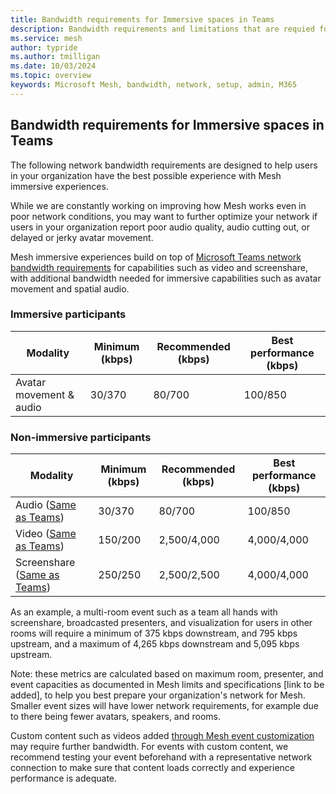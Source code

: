 ```yaml
---
title: Bandwidth requirements for Immersive spaces in Teams
description: Bandwidth requirements and limitations that are requied for users to acecss Microsoft Mesh on their networks.
ms.service: mesh
author: typride
ms.author: tmilligan
ms.date: 10/03/2024
ms.topic: overview
keywords: Microsoft Mesh, bandwidth, network, setup, admin, M365
---
```


## Bandwidth requirements for Immersive spaces in Teams

The following network bandwidth requirements are designed to help users in your organization have the best possible experience with Mesh immersive experiences.

While we are constantly working on improving how Mesh works even in poor network conditions, you may want to further optimize your network if users in your organization report poor audio quality, audio cutting out, or delayed or jerky avatar movement.

Mesh immersive experiences build on top of [Microsoft Teams network bandwidth requirements](/microsoftteams/prepare-network#bandwidth-requirements) for capabilities such as video and screenshare, with additional bandwidth needed for immersive capabilities such as avatar movement and spatial audio.

### Immersive participants

| **Modality**             | **Minimum (kbps)** | **Recommended (kbps)** | **Best performance (kbps)** |
|--------------------------|--------------------|------------------------|-----------------------------|
| Avatar movement  & audio | 30/370             | 80/700                 | 100/850                     |

### Non-immersive participants

| **Modality**                     | **Minimum (kbps)** | **Recommended (kbps)** | **Best performance (kbps)** |
|----------------------------------|--------------------|------------------------|-----------------------------|
| Audio ([Same as Teams](/microsoftteams/prepare-network#bandwidth-requirements))        | 30/370             | 80/700                 | 100/850                     |
| Video ([Same as Teams](/microsoftteams/prepare-network#bandwidth-requirements)) | 150/200              | 2,500/4,000                      | 4,000/4,000                           |
| Screenshare ([Same as Teams](/microsoftteams/prepare-network#bandwidth-requirements))              | 250/250            | 2,500/2,500            | 4,000/4,000                 |

As an example, a multi-room event such as a team all hands with screenshare, broadcasted presenters, and visualization for users in other rooms will require a minimum of 375 kbps downstream, and 795 kbps upstream, and a maximum of 4,265 kbps downstream and 5,095 kbps upstream.

Note: these metrics are calculated based on maximum room, presenter, and event capacities as documented in Mesh limits and specifications [link to be added], to help you best prepare your organization's network for Mesh. Smaller event sizes will have lower network requirements, for example due to there being fewer avatars, speakers, and rooms.

Custom content such as videos added [through Mesh event customization](../events-guide/customize-event.md) may require further bandwidth. For events with custom content, we recommend testing your event beforehand with a representative network connection to make sure that content loads correctly and experience performance is adequate.